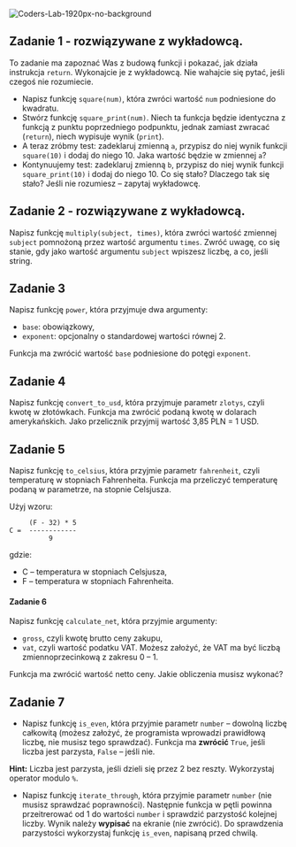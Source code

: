 ![Coders-Lab-1920px-no-background](https://user-images.githubusercontent.com/30623667/104709387-2b7ac180-571f-11eb-9b94-517aa6d501c9.png)



## Zadanie 1 - rozwiązywane z wykładowcą.

To zadanie ma zapoznać Was z budową funkcji i pokazać, jak działa instrukcja `return`. Wykonajcie je z wykładowcą. 
Nie wahajcie się pytać, jeśli czegoś nie rozumiecie.

* Napisz funkcję `square(num)`, która zwróci wartość `num` podniesione do kwadratu.
* Stwórz funkcję `square_print(num)`. Niech ta funkcja będzie identyczna z funkcją z punktu poprzedniego podpunktu,
 jednak zamiast zwracać (`return`), niech wypisuje wynik (`print`). 
* A teraz zróbmy test: zadeklaruj zmienną `a`, przypisz do niej wynik funkcji `square(10)` i dodaj do niego 10. 
Jaka wartość będzie w zmiennej `a`?
* Kontynuujemy test: zadeklaruj zmienną `b`, przypisz do niej wynik funkcji `square_print(10)` i dodaj do niego 10. 
Co się stało? Dlaczego tak się stało? Jeśli nie rozumiesz – zapytaj wykładowcę.


## Zadanie 2 - rozwiązywane z wykładowcą.

Napisz funkcję `multiply(subject, times)`, która zwróci wartość zmiennej `subject`
pomnożoną przez wartość argumentu `times`. 
Zwróć uwagę, co się stanie, gdy jako wartość argumentu `subject` wpiszesz liczbę, a co, jeśli string.



## Zadanie 3

Napisz funkcję `power`, która przyjmuje dwa argumenty:

* `base`: obowiązkowy,
* `exponent`: opcjonalny o standardowej wartości równej 2.

Funkcja ma zwrócić wartość `base` podniesione do potęgi `exponent`.


## Zadanie 4

Napisz funkcję `convert_to_usd`, która przyjmuje parametr `zlotys`, 
czyli kwotę w złotówkach. Funkcja ma zwrócić podaną kwotę w dolarach amerykańskich. 
Jako przelicznik przyjmij wartość 3,85 PLN = 1 USD. 


## Zadanie 5

Napisz funkcję `to_celsius`, która przyjmie parametr `fahrenheit`, 
czyli temperaturę w stopniach Fahrenheita. Funkcja ma przeliczyć temperaturę podaną w parametrze, 
na stopnie Celsjusza. 

Użyj wzoru: 

```
     (F - 32) * 5
C =  ------------
          9
```
gdzie:

* C – temperatura w stopniach Celsjusza,
* F – temperatura w stopniach Fahrenheita.


#### Zadanie 6

Napisz funkcję `calculate_net`, która przyjmie argumenty:

* `gross`, czyli kwotę brutto ceny zakupu,
* `vat`, czyli wartość podatku VAT. Możesz założyć, że VAT ma być liczbą zmiennoprzecinkową z zakresu 0 &ndash; 1.

 Funkcja ma zwrócić wartość netto ceny. Jakie obliczenia musisz wykonać?


## Zadanie 7

* Napisz funkcję `is_even`, która przyjmie parametr `number` – dowolną liczbę całkowitą (możesz założyć, że 
programista wprowadzi prawidłową liczbę, nie musisz tego sprawdzać). Funkcja ma **zwrócić** `True`, jeśli 
liczba jest parzysta, `False` – jeśli nie. 

**Hint:** Liczba jest parzysta, jeśli dzieli się przez 2 bez reszty. Wykorzystaj operator modulo `%`.

* Napisz funkcję `iterate_through`, która przyjmie parametr `number` (nie musisz sprawdzać poprawności). 
Następnie funkcja w pętli powinna przeitrerować od 1 do wartości `number` i sprawdzić parzystość kolejnej liczby. 
Wynik należy **wypisać** na ekranie (nie zwrócić). Do sprawdzenia parzystości wykorzystaj funkcję `is_even`, 
napisaną przed chwilą.
